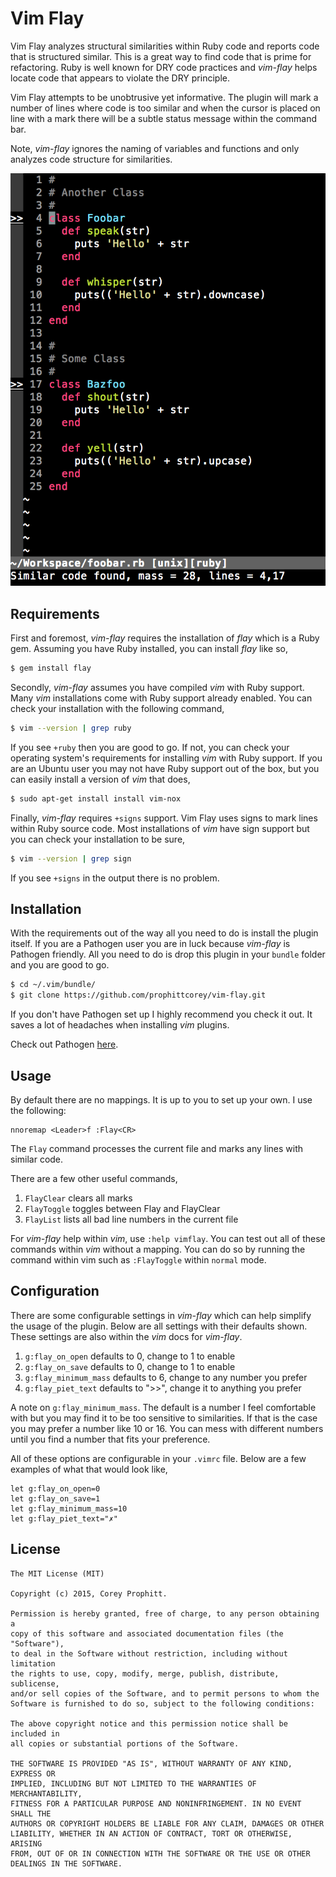 Vim Flay
========

Vim Flay analyzes structural similarities within Ruby code and reports code
that is structured similar. This is a great way to find code that is prime for
refactoring. Ruby is well known for DRY code practices and *vim-flay* helps
locate code that appears to violate the DRY principle.

Vim Flay attempts to be unobtrusive yet informative. The plugin will mark a
number of lines where code is too similar and when the cursor is placed on
line with a mark there will be a subtle status message within the command bar.

Note, *vim-flay* ignores the naming of variables and functions and only
analyzes code structure for similarities.

![alt text](screenshots/flay-in-action.png "Structural similarities identified")

Requirements
------------

First and foremost, *vim-flay* requires the installation of *flay* which is a
Ruby gem. Assuming you have Ruby installed, you can install *flay* like so,

```bash
$ gem install flay
```

Secondly, *vim-flay* assumes you have compiled *vim* with Ruby support. Many
*vim* installations come with Ruby support already enabled. You can check your
installation with the following command,

```bash
$ vim --version | grep ruby
```

If you see `+ruby` then you are good to go. If not, you can check your operating
system's requirements for installing *vim* with Ruby support. If you are an
Ubuntu user you may not have Ruby support out of the box, but you can easily
install a version of *vim* that does,

```bash
$ sudo apt-get install install vim-nox
```

Finally, *vim-flay* requires `+signs` support. Vim Flay uses signs to mark
lines within Ruby source code. Most installations of *vim* have sign support
but you can check your installation to be sure,

```bash
$ vim --version | grep sign
```

If you see `+signs` in the output there is no problem.

Installation
------------

With the requirements out of the way all you need to do is install the plugin
itself. If you are a Pathogen user you are in luck because *vim-flay* is
Pathogen friendly. All you need to do is drop this plugin in your `bundle`
folder and you are good to go.

```bash
$ cd ~/.vim/bundle/
$ git clone https://github.com/prophittcorey/vim-flay.git
```

If you don't have Pathogen set up I highly recommend you check it out. It saves
a lot of headaches when installing *vim* plugins.

Check out Pathogen [here](https://github.com/tpope/vim-pathogen).

Usage
-----

By default there are no mappings. It is up to you to set up your own. I use the
following:

    nnoremap <Leader>f :Flay<CR>

The `Flay` command processes the current file and marks any lines with similar
code.

There are a few other useful commands,

1. `FlayClear` clears all marks
2. `FlayToggle` toggles between Flay and FlayClear
3. `FlayList` lists all bad line numbers in the current file

For *vim-flay* help within *vim*, use `:help vimflay`. You can test out all of
these commands within *vim* without a mapping. You can do so by running the
command within vim such as `:FlayToggle` within `normal` mode.

Configuration
-------------

There are some configurable settings in *vim-flay* which can help simplify the
usage of the plugin. Below are all settings with their defaults shown. These
settings are also within the *vim* docs for *vim-flay*.

1. `g:flay_on_open` defaults to 0, change to 1 to enable
2. `g:flay_on_save` defaults to 0, change to 1 to enable
3. `g:flay_minimum_mass` defaults to 6, change to any number you prefer
4. `g:flay_piet_text` defaults to ">>", change it to anything you prefer

A note on `g:flay_minimum_mass`. The default is a number I feel comfortable with
but you may find it to be too sensitive to similarities. If that is the case you
may prefer a number like 10 or 16. You can mess with different numbers until you
find a number that fits your preference.

All of these options are configurable in your `.vimrc` file. Below are a few
examples of what that would look like,

```viml
let g:flay_on_open=0
let g:flay_on_save=1
let g:flay_minimum_mass=10
let g:flay_piet_text="✗"
```

License
-------

    The MIT License (MIT)

    Copyright (c) 2015, Corey Prophitt.

    Permission is hereby granted, free of charge, to any person obtaining a
    copy of this software and associated documentation files (the "Software"),
    to deal in the Software without restriction, including without limitation
    the rights to use, copy, modify, merge, publish, distribute, sublicense,
    and/or sell copies of the Software, and to permit persons to whom the
    Software is furnished to do so, subject to the following conditions:

    The above copyright notice and this permission notice shall be included in
    all copies or substantial portions of the Software.

    THE SOFTWARE IS PROVIDED "AS IS", WITHOUT WARRANTY OF ANY KIND, EXPRESS OR
    IMPLIED, INCLUDING BUT NOT LIMITED TO THE WARRANTIES OF MERCHANTABILITY,
    FITNESS FOR A PARTICULAR PURPOSE AND NONINFRINGEMENT. IN NO EVENT SHALL THE
    AUTHORS OR COPYRIGHT HOLDERS BE LIABLE FOR ANY CLAIM, DAMAGES OR OTHER
    LIABILITY, WHETHER IN AN ACTION OF CONTRACT, TORT OR OTHERWISE, ARISING
    FROM, OUT OF OR IN CONNECTION WITH THE SOFTWARE OR THE USE OR OTHER
    DEALINGS IN THE SOFTWARE.
